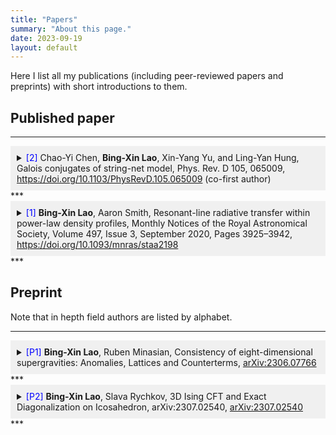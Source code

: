 ```yaml
---
title: "Papers"
summary: "About this page."
date: 2023-09-19
layout: default
---
```


Here I list all my publications (including peer-reviewed papers and preprints) with short introductions to them. 

## Published paper
***
<details>
  <summary style="background-color: #f0f0f0; padding: 10px;"><span style="color: blue;">[2]</span> Chao-Yi Chen, <b>Bing-Xin Lao</b>, Xin-Yang Yu, and Ling-Yan Hung, Galois conjugates of string-net model, Phys. Rev. D 105, 065009, <a href="https://doi.org/10.1103/PhysRevD.105.065009">https://doi.org/10.1103/PhysRevD.105.065009</a> (co-first author)</summary>
  
  <div style="background-color: #f0f0f0; padding: 10px;">
    This paper studies Lyman-alpha radiative transfer process with given density profiles, generalizing the known solutions (for uniform media) to media of power-law density profile. We also develop gridless Monte-Carlo radiative transfer (GMCRT) method to demonstrate the analytic solutions. Thanks to Aaron! I spent a wonderful summer at MIT in 2019. This is the first paper of my academic career! 
  </div>l
</details>
***
<details>
  <summary style="background-color: #f0f0f0; padding: 10px;"><span style="color: blue;">[1]</span> <b>Bing-Xin Lao</b>, Aaron Smith, Resonant-line radiative transfer within power-law density profiles, Monthly Notices of the Royal Astronomical Society, Volume 497, Issue 3, September 2020, Pages 3925–3942, <a href="https://doi.org/10.1093/mnras/staa2198">https://doi.org/10.1093/mnras/staa2198</a></summary>
  
  <div style="background-color: #f0f0f0; padding: 10px;">
    We generalizes the tensor 
  </div>
</details>
***


## Preprint
Note that in hepth field authors are listed by alphabet. 
******
<details>
  <summary style="background-color: #f0f0f0; padding: 10px;"><span style="color: blue;">[P1]</span> <b>Bing-Xin Lao</b>, Ruben Minasian, Consistency of eight-dimensional supergravities: Anomalies, Lattices and Counterterms, <a href="https://arxiv.org/abs/2306.07766">arXiv:2306.07766</a></summary>
  
  <div style="background-color: #f0f0f0; padding: 10px;">
    This paper studies Lyman-alpha radiative transfer process with given density profiles, generalizing the known solutions to non uniform media. Develop gridless Monte-Carlo radiative transfer (GMCRT) method to verify the analytic solutions.
  </div>
</details>
***
<details>
  <summary style="background-color: #f0f0f0; padding: 10px;"><span style="color: blue;">[P2]</span> <b>Bing-Xin Lao</b>, Slava Rychkov, 3D Ising CFT and Exact Diagonalization on Icosahedron, arXiv:2307.02540, <a href="https://arxiv.org/abs/2307.02540">arXiv:2307.02540</a></summary>
  
  <div style="background-color: #f0f0f0; padding: 10px;">
    This paper studies Lyman-alpha radiative transfer process with given density profiles, generalizing the known solutions to non uniform media. Develop gridless Monte-Carlo radiative transfer (GMCRT) method to verify the analytic solutions.
  </div>
</details>
***